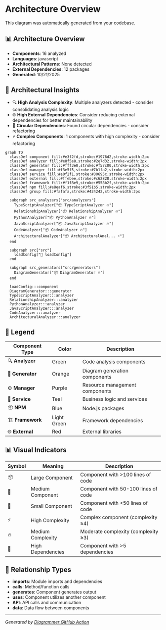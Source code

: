 # Architecture Overview

This diagram was automatically generated from your codebase.

## 📊 Architecture Overview

- **Components**: 16 analyzed
- **Languages**: javascript
- **Architectural Patterns**: None detected
- **External Dependencies**: 12 packages
- **Generated**: 10/21/2025

## 🧠 Architectural Insights

- 🔍 **High Analysis Complexity**: Multiple analyzers detected - consider consolidating analysis logic
- 🌐 **High External Dependencies**: Consider reducing external dependencies for better maintainability
- 🔄 **Circular Dependencies**: Found circular dependencies - consider refactoring
- ⚡ **Complex Components**: 1 components with high complexity - consider refactoring





```mermaid
graph TD
  classDef component fill:#e3f2fd,stroke:#1976d2,stroke-width:2px
  classDef analyzer fill:#e8f5e8,stroke:#2e7d32,stroke-width:2px
  classDef generator fill:#fff3e0,stroke:#f57c00,stroke-width:2px
  classDef manager fill:#f3e5f5,stroke:#7b1fa2,stroke-width:2px
  classDef service fill:#e0f2f1,stroke:#00695c,stroke-width:2px
  classDef external fill:#ffebee,stroke:#c62828,stroke-width:2px
  classDef framework fill:#f1f8e9,stroke:#558b2f,stroke-width:2px
  classDef npm fill:#e8eaf6,stroke:#3f51b5,stroke-width:2px
  classDef group fill:#fafafa,stroke:#424242,stroke-width:3px

  subgraph src_analyzers["src/analyzers"]
    TypeScriptAnalyzer["📦 TypeScriptAnalyzer 🔥"]
    RelationshipAnalyzer["📦 RelationshipAnalyzer 🔥"]
    PythonAnalyzer["📦 PythonAnalyzer 🔥"]
    JavaScriptAnalyzer["📦 JavaScriptAnalyzer 🔥"]
    CodeAnalyzer["📦 CodeAnalyzer 🔥"]
    ArchitecturalAnalyzer["📦 ArchitecturalAnal... ⚡"]
  end

  subgraph src["src"]
    loadConfig["📄 loadConfig"]
  end

  subgraph src_generators["src/generators"]
    DiagramGenerator["📦 DiagramGenerator 🔥"]
  end

  loadConfig:::component
  DiagramGenerator:::generator
  TypeScriptAnalyzer:::analyzer
  RelationshipAnalyzer:::analyzer
  PythonAnalyzer:::analyzer
  JavaScriptAnalyzer:::analyzer
  CodeAnalyzer:::analyzer
  ArchitecturalAnalyzer:::analyzer

```

## 🎨 Legend

| Component Type | Color | Description |
|---|---|---|
| 🔍 **Analyzer** | Green | Code analysis components |
| 🎨 **Generator** | Orange | Diagram generation components |
| ⚙️ **Manager** | Purple | Resource management components |
| 🔧 **Service** | Teal | Business logic and services |
| 📦 **NPM** | Blue | Node.js packages |
| 🏗️ **Framework** | Light Green | Framework dependencies |
| 🌐 **External** | Red | External libraries |

## 📊 Visual Indicators

| Symbol | Meaning | Description |
|---|---|---|
| 📦 | Large Component | Component with >100 lines of code |
| 📄 | Medium Component | Component with 50-100 lines of code |
| 📝 | Small Component | Component with <50 lines of code |
| ⚡ | High Complexity | Complex component (complexity ≥4) |
| 🔥 | Medium Complexity | Moderate complexity (complexity ≥3) |
| 🔗 | High Dependencies | Component with >5 dependencies |

## 🔗 Relationship Types

- **imports**: Module imports and dependencies
- **calls**: Method/function calls
- **generates**: Component generates output
- **uses**: Component utilizes another component
- **API**: API calls and communication
- **data**: Data flow between components


---
*Generated by [Diagrammer GitHub Action](https://github.com/samjhill/diagrammer)*
